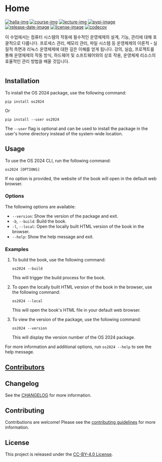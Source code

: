# Home

[![halla-img]][halla-url]
[![course-img]][course-url]
[![lecture-img]][lecture-url]
[![pypi-image]][pypi-url]
[![release-date-image]][release-url]
[![license-image]][license-url]
[![codecov][codecov-image]][codecov-url]

<!-- Links: -->

[halla-img]: https://img.shields.io/badge/CHU-halla.ai-blue
[halla-url]: https://halla.ai
[course-img]: https://img.shields.io/badge/course-entelecheia.ai-blue
[course-url]: https://course.entelecheia.ai
[lecture-img]: https://img.shields.io/badge/lecture-entelecheia.ai-blue
[lecture-url]: https://lecture.entelecheia.ai
[codecov-image]: https://codecov.io/gh/entelecheia/os-2024/branch/main/graph/badge.svg?token=WvzaewFR3I
[codecov-url]: https://codecov.io/gh/entelecheia/os-2024
[pypi-image]: https://img.shields.io/pypi/v/os2024
[license-image]: https://img.shields.io/github/license/entelecheia/os-2024
[license-url]: https://github.com/entelecheia/os-2024/blob/main/LICENSE
[version-image]: https://img.shields.io/github/v/release/entelecheia/os-2024?sort=semver
[release-date-image]: https://img.shields.io/github/release-date/entelecheia/os-2024
[release-url]: https://github.com/entelecheia/os-2024/releases
[jupyter-book-image]: https://jupyterbook.org/en/stable/_images/badge.svg
[repo-url]: https://github.com/entelecheia/os-2024
[pypi-url]: https://pypi.org/project/os2024
[docs-url]: https://os2024.jeju.ai
[changelog]: https://github.com/entelecheia/os-2024/blob/main/CHANGELOG.md
[contributing guidelines]: https://github.com/entelecheia/os-2024/blob/main/CONTRIBUTING.md

<!-- Links: -->

이 수업에서는 컴퓨터 시스템의 작동에 필수적인 운영체제의 설계, 기능, 관리에 대해 포괄적으로 다룹니다. 프로세스 관리, 메모리 관리, 파일 시스템 등 운영체제의 이론적・실질적 측면과 리눅스 운영체제에 대한 깊은 이해를 얻게 됩니다. 강의, 실습, 프로젝트를 통해 운영체제의 작동 방식, 하드웨어 및 소프트웨어와의 상호 작용, 운영체제 리소스의 효율적인 관리 방법을 배울 것입니다.

```{tableofcontents}

```

## Installation

To install the OS 2024 package, use the following command:

```
pip install os2024
```

Or

```
pip install --user os2024
```

The `--user` flag is optional and can be used to install the package in the user's home directory instead of the system-wide location.

## Usage

To use the OS 2024 CLI, run the following command:

```
os2024 [OPTIONS]
```

If no option is provided, the website of the book will open in the default web browser.

### Options

The following options are available:

- `--version`: Show the version of the package and exit.
- `-b`, `--build`: Build the book.
- `-l`, `--local`: Open the locally built HTML version of the book in the browser.
- `--help`: Show the help message and exit.

### Examples

1. To build the book, use the following command:

   ```
   os2024 --build
   ```

   This will trigger the build process for the book.

2. To open the locally built HTML version of the book in the browser, use the following command:

   ```
   os2024 --local
   ```

   This will open the book's HTML file in your default web browser.

3. To view the version of the package, use the following command:

   ```
   os2024 --version
   ```

   This will display the version number of the OS 2024 package.

For more information and additional options, run `os2024 --help` to see the help message.

## [Contributors](https://github.com/entelecheia/os-2024/contributors)

<!-- ALL-CONTRIBUTORS-LIST:START - Do not remove or modify this section -->
<!-- prettier-ignore-start -->
<!-- markdownlint-disable -->

<!-- markdownlint-restore -->
<!-- prettier-ignore-end -->

<!-- ALL-CONTRIBUTORS-LIST:END -->

## Changelog

See the [CHANGELOG] for more information.

## Contributing

Contributions are welcome! Please see the [contributing guidelines] for more information.

## License

This project is released under the [CC-BY-4.0 License][license-url].
